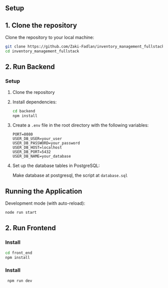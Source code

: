 
## Setup

## 1. Clone the repository

Clone the repository to your local machine:

```bash
git clone https://github.com/Zaki-Fadlan/inventory_management_fullstack.git
cd inventory_management_fullstack
```

## 2. Run Backend
### Setup

1. Clone the repository
2. Install dependencies:
   ```bash
   cd backend
   npm install
   ```

3. Create a `.env` file in the root directory with the following variables:
   ```
   PORT=8080
   USER_DB_USER=your_user
   USER_DB_PASSWORD=your_password
   USER_DB_HOST=localhost
   USER_DB_PORT=5432
   USER_DB_NAME=your_database
   ```

4. Set up the database tables in PostgreSQL:

    Make database at postgresql, the script at
   ```database.sql```

## Running the Application

Development mode (with auto-reload):
```bash
node run start
```

## 2. Run Frontend
### Install
   ```bash
   cd front_end
   npm install
   ```
### Install
   ```bash
    npm run dev
   ```